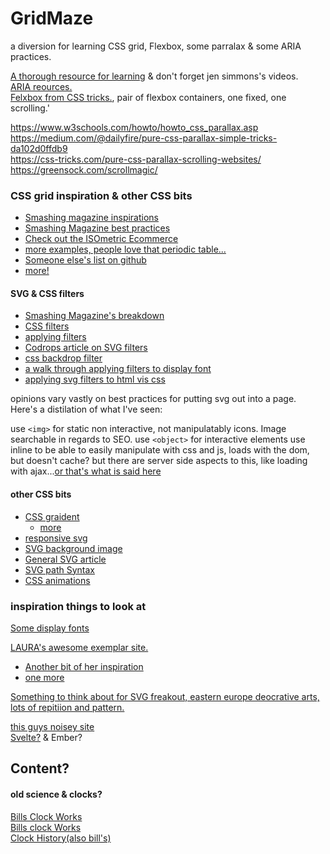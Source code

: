 # GridMaze
a diversion for learning CSS grid, Flexbox, some parralax & some ARIA practices.

[A thorough resource for learning](https://learncssgrid.com/)
& don't forget jen simmons's videos.  
[ARIA reources.](https://accessibilityresources.org/aria-controls)  
[Felxbox from CSS tricks.](https://css-tricks.com/snippets/css/a-guide-to-flexbox/), pair of flexbox containers, one fixed, one scrolling.'

https://www.w3schools.com/howto/howto_css_parallax.asp  
https://medium.com/@dailyfire/pure-css-parallax-simple-tricks-da102d0ffdb9  
https://css-tricks.com/pure-css-parallax-scrolling-websites/  
https://greensock.com/scrollmagic/  

### CSS grid inspiration & other CSS bits

* [Smashing magazine inspirations](https://www.smashingmagazine.com/2017/10/css-grid-challenge-2017-winners/)
* [Smashing Magazine best practices](https://www.smashingmagazine.com/2018/04/best-practices-grid-layout/)
* [Check out the ISOmetric Ecommerce](https://1stwebdesigner.com/fascinating-css-grid-layout-examples-and-tutorials/)
* [more examples, people love that periodic table...](https://speckyboy.com/creative-examples-css-grid-layouts/)
* [Someone else's list on github](https://github.com/valentinogagliardi/awesome-css-grid)
* [more!](https://bashooka.com/coding/25-awesome-css-grid-layout-examples/)

#### SVG & CSS filters

* [Smashing Magazine's breakdown](https://www.smashingmagazine.com/2015/05/why-the-svg-filter-is-awesome/)
* [CSS filters](https://developer.mozilla.org/en-US/docs/Web/CSS/filter)
* [applying filters](https://www.creativebloq.com/how-to/add-svg-filters-with-css)
* [Codrops article on SVG filters](https://tympanus.net/codrops/2019/01/15/svg-filters-101/)
* [css backdrop filter](https://iamvdo.me/en/blog/advanced-css-filters)
* [a walk through applying filters to display font](https://www.creativebloq.com/how-to/add-svg-filters-with-css)
* [applying svg filters to html vis css](https://www.youtube.com/watch?v=sCE-n5k0-1g&list=RDCMUCbwXnUipZsLfUckBPsC7Jog&start_radio=1&t=0)

opinions vary vastly on best practices for putting svg out into a page. Here's a distilation of what I've seen:

use `<img>` for static non interactive, not manipulatably icons. Image searchable in regards to SEO.
use `<object>` for interactive elements
use inline to be able to easily manipulate with css and js, loads with the dom, but doesn't cache? but there are server side aspects to this, like loading with ajax...[or that's what is said here](https://www.sitepoint.com/css-with-svg/)

#### other CSS bits

* [CSS graident](https://cssgradient.io/blog/)
  * [more](https://hugogiraudel.com/2013/02/04/css-gradients/)
* [responsive svg](http://thenewcode.com/744/Make-SVG-Responsive)
* [SVG background image](https://css-tricks.com/lodge/svg/06-using-svg-svg-background-image/)
* [General SVG article](https://css-tricks.com/using-svg/)
* [SVG path Syntax](https://css-tricks.com/svg-path-syntax-illustrated-guide/)
* [CSS animations](https://www.w3schools.com/css/css3_animations.asp)


### inspiration things to look at

[Some display fonts](https://br.pinterest.com/RDonario1981/erts-fonts-p-recortes/)

[LAURA's awesome exemplar site.](https://discoveredfoods.com/)
* [Another bit of her inspiration](https://create.editorx.com/website-template/view/html/2663)  
* [one more](https://create.editorx.com/website-template/view/html/2547)

[Something to think about for SVG freakout, eastern europe deocrative arts, lots of repitiion and pattern.](https://www.youtube.com/watch?v=03IrY6Kh8dk)  

[this guys noisey site](https://jacekjeznach.com/contact/)  
[Svelte?](https://svelte.dev/) & Ember?

## Content?
#### old science & clocks? 
[Bills Clock Works](https://billsclockworks.com/merchandise/clockGallery/4/page1.html)  
[Bills clock Works](https://billsclockworks.com/merchandise/clockDetail/clock670.html/cuckoo-clocks#clock)  
[Clock History(also bill's)](https://clockhistory.com/)
